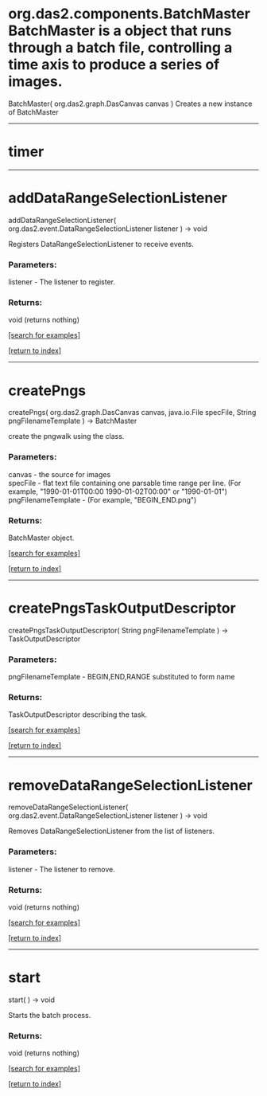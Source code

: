 # org.das2.components.BatchMasterBatchMaster is a object that runs through a batch file, controlling a time axis to produce a series of images.
BatchMaster( org.das2.graph.DasCanvas canvas )
Creates a new instance of BatchMaster

***
<a name="timer"></a>
# timer



***
<a name="addDataRangeSelectionListener"></a>
# addDataRangeSelectionListener
addDataRangeSelectionListener( org.das2.event.DataRangeSelectionListener listener ) &rarr; void

Registers DataRangeSelectionListener to receive events.

### Parameters:
listener - The listener to register.

### Returns:
void (returns nothing)


<a href="https://github.com/autoplot/dev/search?q=addDataRangeSelectionListener&unscoped_q=addDataRangeSelectionListener">[search for examples]</a>

<a href="https://github.com/autoplot/documentation/blob/master/javadoc/index-all.md">[return to index]</a>

***
<a name="createPngs"></a>
# createPngs
createPngs( org.das2.graph.DasCanvas canvas, java.io.File specFile, String pngFilenameTemplate ) &rarr; BatchMaster

create the pngwalk using the class.

### Parameters:
canvas - the source for images
<br>specFile - flat text file containing one parsable time range per line. (For example, "1990-01-01T00:00 1990-01-02T00:00" or "1990-01-01")
<br>pngFilenameTemplate - (For example, "BEGIN_END.png")

### Returns:
BatchMaster object.

<a href="https://github.com/autoplot/dev/search?q=createPngs&unscoped_q=createPngs">[search for examples]</a>

<a href="https://github.com/autoplot/documentation/blob/master/javadoc/index-all.md">[return to index]</a>

***
<a name="createPngsTaskOutputDescriptor"></a>
# createPngsTaskOutputDescriptor
createPngsTaskOutputDescriptor( String pngFilenameTemplate ) &rarr; TaskOutputDescriptor



### Parameters:
pngFilenameTemplate - BEGIN,END,RANGE substituted to form name

### Returns:
TaskOutputDescriptor describing the task.

<a href="https://github.com/autoplot/dev/search?q=createPngsTaskOutputDescriptor&unscoped_q=createPngsTaskOutputDescriptor">[search for examples]</a>

<a href="https://github.com/autoplot/documentation/blob/master/javadoc/index-all.md">[return to index]</a>

***
<a name="removeDataRangeSelectionListener"></a>
# removeDataRangeSelectionListener
removeDataRangeSelectionListener( org.das2.event.DataRangeSelectionListener listener ) &rarr; void

Removes DataRangeSelectionListener from the list of listeners.

### Parameters:
listener - The listener to remove.

### Returns:
void (returns nothing)


<a href="https://github.com/autoplot/dev/search?q=removeDataRangeSelectionListener&unscoped_q=removeDataRangeSelectionListener">[search for examples]</a>

<a href="https://github.com/autoplot/documentation/blob/master/javadoc/index-all.md">[return to index]</a>

***
<a name="start"></a>
# start
start(  ) &rarr; void

Starts the batch process.

### Returns:
void (returns nothing)


<a href="https://github.com/autoplot/dev/search?q=start&unscoped_q=start">[search for examples]</a>

<a href="https://github.com/autoplot/documentation/blob/master/javadoc/index-all.md">[return to index]</a>

